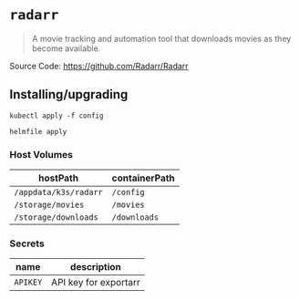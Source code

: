 # `radarr`

> A movie tracking and automation tool that downloads movies as they become available.

Source Code: https://github.com/Radarr/Radarr

## Installing/upgrading

```shell
kubectl apply -f config

helmfile apply
```

### Host Volumes

| hostPath              | containerPath |
| --------------------- | ------------- |
| `/appdata/k3s/radarr` | `/config`     |
| `/storage/movies`     | `/movies`     |
| `/storage/downloads`  | `/downloads`  |

### Secrets

| name     | description           |
| -------- | --------------------- |
| `APIKEY` | API key for exportarr |
